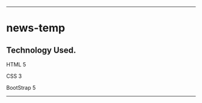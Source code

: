 --------------------------------------------------------------------------------------------------------------------------------------------------------------------
# news-temp

<h2>Technology Used.</h2>
<p>HTML 5</p>
<p>CSS 3</p> 
<p>BootStrap 5</p>

--------------------------------------------------------------------------------------------------------------------------------------------------------------------
